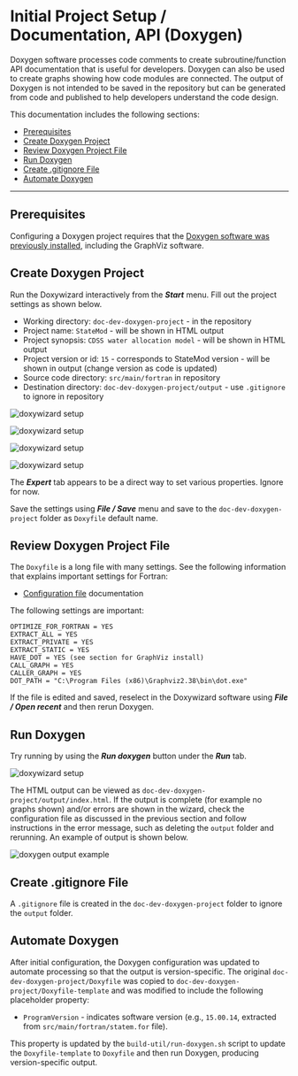 # Initial Project Setup / Documentation, API (Doxygen) #

Doxygen software processes code comments to create subroutine/function API documentation that is useful for developers.
Doxygen can also be used to create graphs showing how code modules are connected.
The output of Doxygen is not intended to be saved in the repository but can be generated from code
and published to help developers understand the code design.

This documentation includes the following sections:

* [Prerequisites](#prerequisites)
* [Create Doxygen Project](#create-doxygen-project)
* [Review Doxygen Project File](#review-doxygen-project-file)
* [Run Doxygen](#run-doxygen)
* [Create .gitignore File](#create-gitignore-file)
* [Automate Doxygen](#automate-doxygen)

-----------------

## Prerequisites ##

Configuring a Doxygen project requires that the [Doxygen software was previously installed](../dev-env/doxygen/),
including the GraphViz software.

## Create Doxygen Project ##

Run the Doxywizard interactively from the ***Start*** menu.  Fill out the project settings as shown below.

* Working directory: `doc-dev-doxygen-project` - in the repository
* Project name: `StateMod` - will be shown in HTML output
* Project synopsis: `CDSS water allocation model` - will be shown in HTML output
* Project version or id: `15` - corresponds to StateMod version - will be shown in output (change version as code is updated)
* Source code directory: `src/main/fortran` in repository
* Destination directory: `doc-dev-doxygen-project/output` - use `.gitignore` to ignore in repository

![doxywizard setup](doc-doxygen-images/doxywizard-project-1.png)

![doxywizard setup](doc-doxygen-images/doxywizard-project-2.png)

![doxywizard setup](doc-doxygen-images/doxywizard-project-3.png)

![doxywizard setup](doc-doxygen-images/doxywizard-project-4.png)

The ***Expert*** tab appears to be a direct way to set various properties.  Ignore for now.

Save the settings using ***File / Save*** menu and save to the `doc-dev-doxygen-project` folder as `Doxyfile` default name.

## Review Doxygen Project File ##

The `Doxyfile` is a long file with many settings.  See the following information that explains important settings for Fortran:

* [Configuration file](https://www.doxygen.nl/manual/config.html) documentation

The following settings are important:

```text
OPTIMIZE_FOR_FORTRAN = YES
EXTRACT_ALL = YES
EXTRACT_PRIVATE = YES
EXTRACT_STATIC = YES
HAVE_DOT = YES (see section for GraphViz install)
CALL_GRAPH = YES
CALLER_GRAPH = YES
DOT_PATH = "C:\Program Files (x86)\Graphviz2.38\bin\dot.exe"

```

If the file is edited and saved, reselect in the Doxywizard software using ***File / Open recent*** and then rerun Doxygen.

## Run Doxygen ##

Try running by using the ***Run doxygen*** button under the ***Run*** tab.

![doxywizard setup](doc-doxygen-images/doxywizard-run-1.png)

The HTML output can be viewed as `doc-dev-doxygen-project/output/index.html`.
If the output is complete (for example no graphs shown) and/or errors are shown in the wizard, check the configuration file
as discussed in the previous section and follow instructions in the error message, such as
deleting the `output` folder and rerunning.  An example of output is shown below.

![doxygen output example](doc-doxygen-images/doxygen-output-example.png)

## Create .gitignore File ##

A `.gitignore` file is created in the `doc-dev-doxygen-project` folder to ignore the `output` folder.

## Automate Doxygen

After initial configuration, the Doxygen configuration was updated to automate processing
so that the output is version-specific.
The original `doc-dev-doxygen-project/Doxyfile` was copied to
`doc-dev-doxygen-project/Doxyfile-template` and was modified to include the following placeholder property:

* `ProgramVersion` - indicates software version (e.g., `15.00.14`, extracted from `src/main/fortran/statem.for` file).

This property is updated by the `build-util/run-doxygen.sh` script to update the `Doxyfile-template`
to `Doxyfile` and then run Doxygen, producing version-specific output.
